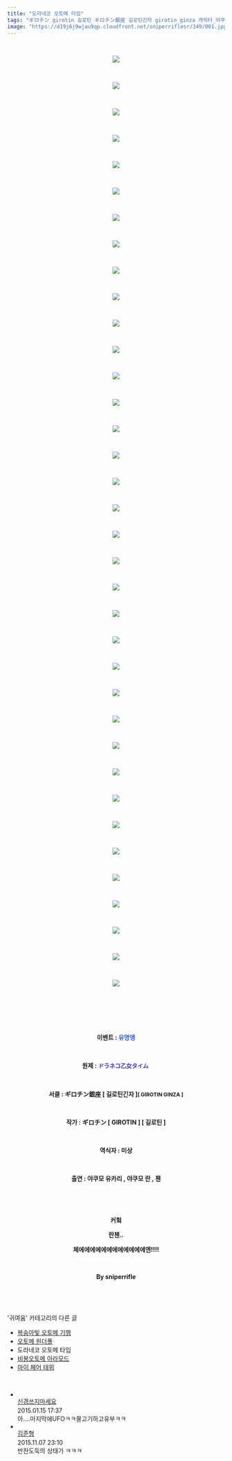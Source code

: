 ```yaml
---
title: "도라네코 오토메 타임"
tags: "ギロチン girotin 길로틴 ギロチン銀座 길로틴긴자 girotin_ginza 캐릭터_야쿠모_유카리 캐릭터_야쿠모_란 캐릭터_첸 이벤트_유명앵 귀여움"
image: "https://d19j6j9wjau9qp.cloudfront.net/sniperriflesr/349/001.jpg"
---
```

<div class="article">
<p style="TEXT-ALIGN: center"> </p>
<p style="TEXT-ALIGN: center"><img src="{{ site.imgserver8 }}/sniperriflesr/349/001.jpg"/></p>
<p style="TEXT-ALIGN: center"> </p>
<p style="TEXT-ALIGN: center"><img src="{{ site.imgserver8 }}/sniperriflesr/349/002.jpg"/></p>
<p style="TEXT-ALIGN: center"> </p>
<p style="TEXT-ALIGN: center"><img src="{{ site.imgserver8 }}/sniperriflesr/349/003.jpg"/></p>
<p style="TEXT-ALIGN: center"> </p>
<p style="TEXT-ALIGN: center"><img src="{{ site.imgserver8 }}/sniperriflesr/349/004.jpg"/></p>
<p style="TEXT-ALIGN: center"> </p>
<p style="TEXT-ALIGN: center"><img src="{{ site.imgserver8 }}/sniperriflesr/349/005.jpg"/></p>
<p style="TEXT-ALIGN: center"> </p>
<p style="TEXT-ALIGN: center"><img src="{{ site.imgserver8 }}/sniperriflesr/349/006.jpg"/></p>
<p style="TEXT-ALIGN: center"> </p>
<p style="TEXT-ALIGN: center"><img src="{{ site.imgserver8 }}/sniperriflesr/349/007.jpg"/></p>
<p style="TEXT-ALIGN: center"> </p>
<p style="TEXT-ALIGN: center"><img src="{{ site.imgserver8 }}/sniperriflesr/349/008.jpg"/></p>
<p style="TEXT-ALIGN: center"> </p>
<p style="TEXT-ALIGN: center"><img src="{{ site.imgserver8 }}/sniperriflesr/349/009.jpg"/></p>
<p style="TEXT-ALIGN: center"> </p>
<p style="TEXT-ALIGN: center"><img src="{{ site.imgserver8 }}/sniperriflesr/349/010.jpg"/></p>
<p style="TEXT-ALIGN: center"> </p>
<p style="TEXT-ALIGN: center"><img src="{{ site.imgserver8 }}/sniperriflesr/349/011.jpg"/></p>
<p style="TEXT-ALIGN: center"> </p>
<p style="TEXT-ALIGN: center"><img src="{{ site.imgserver8 }}/sniperriflesr/349/012.jpg"/></p>
<p style="TEXT-ALIGN: center"> </p>
<p style="TEXT-ALIGN: center"><img src="{{ site.imgserver8 }}/sniperriflesr/349/013.jpg"/></p>
<p style="TEXT-ALIGN: center"> </p>
<p style="TEXT-ALIGN: center"><img src="{{ site.imgserver8 }}/sniperriflesr/349/014.jpg"/></p>
<p style="TEXT-ALIGN: center"> </p>
<p style="TEXT-ALIGN: center"><img src="{{ site.imgserver8 }}/sniperriflesr/349/015.jpg"/></p>
<p style="TEXT-ALIGN: center"> </p>
<p style="TEXT-ALIGN: center"><img src="{{ site.imgserver8 }}/sniperriflesr/349/016.jpg"/></p>
<p style="TEXT-ALIGN: center"> </p>
<p style="TEXT-ALIGN: center"><img src="{{ site.imgserver8 }}/sniperriflesr/349/017.jpg"/></p>
<p style="TEXT-ALIGN: center"> </p>
<p style="TEXT-ALIGN: center"><img src="{{ site.imgserver8 }}/sniperriflesr/349/018.jpg"/></p>
<p style="TEXT-ALIGN: center"> </p>
<p style="TEXT-ALIGN: center"><img src="{{ site.imgserver8 }}/sniperriflesr/349/019.jpg"/></p>
<p style="TEXT-ALIGN: center"> </p>
<p style="TEXT-ALIGN: center"><img src="{{ site.imgserver8 }}/sniperriflesr/349/020.jpg"/></p>
<p style="TEXT-ALIGN: center"> </p>
<p style="TEXT-ALIGN: center"><img src="{{ site.imgserver8 }}/sniperriflesr/349/021.jpg"/></p>
<p style="TEXT-ALIGN: center"> </p>
<p style="TEXT-ALIGN: center"><img src="{{ site.imgserver8 }}/sniperriflesr/349/022.jpg"/></p>
<p style="TEXT-ALIGN: center"> </p>
<p style="TEXT-ALIGN: center"><img src="{{ site.imgserver8 }}/sniperriflesr/349/023.jpg"/></p>
<p style="TEXT-ALIGN: center"> </p>
<p style="TEXT-ALIGN: center"><img src="{{ site.imgserver8 }}/sniperriflesr/349/024.jpg"/></p>
<p style="TEXT-ALIGN: center"> </p>
<p style="TEXT-ALIGN: center"><img src="{{ site.imgserver8 }}/sniperriflesr/349/025.jpg"/></p>
<p style="TEXT-ALIGN: center"> </p>
<p style="TEXT-ALIGN: center"><img src="{{ site.imgserver8 }}/sniperriflesr/349/026.jpg"/></p>
<p style="TEXT-ALIGN: center"> </p>
<p style="TEXT-ALIGN: center"><img src="{{ site.imgserver8 }}/sniperriflesr/349/027.jpg"/></p>
<p style="TEXT-ALIGN: center"> </p>
<p style="TEXT-ALIGN: center"><img src="{{ site.imgserver8 }}/sniperriflesr/349/028.jpg"/></p>
<p style="TEXT-ALIGN: center"> </p>
<p style="TEXT-ALIGN: center"><img src="{{ site.imgserver8 }}/sniperriflesr/349/029.jpg"/></p>
<p style="TEXT-ALIGN: center"> </p>
<p style="TEXT-ALIGN: center"><img src="{{ site.imgserver8 }}/sniperriflesr/349/030.jpg"/></p>
<p style="TEXT-ALIGN: center"> </p>
<p style="TEXT-ALIGN: center"><img src="{{ site.imgserver8 }}/sniperriflesr/349/031.jpg"/></p>
<p style="TEXT-ALIGN: center"> </p>
<p style="TEXT-ALIGN: center"><img src="{{ site.imgserver8 }}/sniperriflesr/349/032.jpg"/></p>
<p style="TEXT-ALIGN: center"> </p>
<p style="TEXT-ALIGN: center"><img src="{{ site.imgserver8 }}/sniperriflesr/349/033.jpg"/></p>
<p style="TEXT-ALIGN: center"> </p>
<p style="TEXT-ALIGN: center"><img src="{{ site.imgserver8 }}/sniperriflesr/349/034.jpg"/></p>
<p style="TEXT-ALIGN: center"> </p>
<p style="TEXT-ALIGN: center"><img src="{{ site.imgserver8 }}/sniperriflesr/349/035.jpg"/></p>
<p style="TEXT-ALIGN: center"> </p>
<p style="TEXT-ALIGN: center"><img src="{{ site.imgserver8 }}/sniperriflesr/349/036.jpg"/></p>
<p style="TEXT-ALIGN: center"> </p>
<p style="TEXT-ALIGN: center"> </p>
<p style="TEXT-ALIGN: center"> </p>
<p style="TEXT-ALIGN: center"><strong>이벤트 : <font color="#3058d2">유명앵</font></strong></p>
<p style="TEXT-ALIGN: center"><strong></strong> </p>
<p style="TEXT-ALIGN: center"><strong>원제 : <span jquery11110020030798800432792="23" style="LINE-HEIGHT: 19px; FONT-FAMILY: Dotum; FONT-SIZE: 13px"><font color="#3a32c3">ドラネコ乙女タイム </font></span></strong></p>
<p style="TEXT-ALIGN: center"> </p>
<p style="text-align: center;"><strong>서클 : ギロチン銀座 [ </strong><strong>길로틴긴자 ]</strong><strong style="font-size: 9pt;">[ GIROTIN GINZA ]</strong></p>
<p style="text-align: center;"><strong> </strong></p>
<p style="text-align: center;"><strong>작가 : ギロチン [ GIROTIN ] [ 길로틴 ]</strong></p>
<p style="TEXT-ALIGN: center"><strong> </strong></p>
<p style="TEXT-ALIGN: center"><strong>역식자 : 미상</strong></p>
<p style="TEXT-ALIGN: center"><strong> </strong></p>
<p style="TEXT-ALIGN: center"><strong>출연 : 야쿠모 유카리 , 야쿠모 란 , 첸</strong></p>
<p style="TEXT-ALIGN: center"><strong></strong> </p>
<p style="TEXT-ALIGN: center"><strong></strong> </p>
<p style="TEXT-ALIGN: center"><strong>커헠</strong></p>
<p style="TEXT-ALIGN: center"><strong>란첸..</strong></p>
<p style="TEXT-ALIGN: center"><strong>체에에에에에에에에에에에에엔!!!!</strong></p>
<p style="TEXT-ALIGN: center"><strong></strong> </p>
<p style="TEXT-ALIGN: center"><strong>By sniperrifle</strong></p>
<p style="TEXT-ALIGN: center"> </p>
</div><br/>
<div class="another">
<p>'귀여움' 카테고리의 다른 글</p>
<ul>
<li><a href="/sniperriflesr_351">복숭아빛 오토메 기행</a></li>
<li><a href="/sniperriflesr_350">오토메 원더풀</a></li>
<li>도라네코 오토메 타임</li>
<li><a href="/sniperriflesr_348">비봉오토메 아라모드</a></li>
<li><a href="/sniperriflesr_341">마이 페어 테위</a></li>
</ul>
</div><br/>
<div class="comment" id="commentListBlock_349" style="display:block"><ul><li class="firstCmt"><div class="opinionListMenu">
<div class="icon"><img alt="" class="myicon" src="http://i1.daumcdn.net/pimg/blog/p_img/mycon/basic_2.gif"/></div>
<div class="fl">
<a class="bold" href="http://blog.daum.net/ghcjf1001" target="_blank">신경쓰지마세요 </a>
<div style="width: 1px; height: 1px; overflow: hidden; visibility: hidden; border:1px solid red">
<span id="uname750" style="display:none;">신경쓰지마세요</span>
<span id="pwd750" style="display:none;"></span>
<span id="emailblog750" name="http://blog.daum.net/ghcjf1001" style="display:none;"></span>
<span id="open750" style="display:none">Y</span>
</div>
</div>
<div class="sDateTime">2015.01.15 17:37</div>
</div>
<div class="cont" id="Text750">아....마지막에UFOㅋㅋ물고기하고유부ㅋㅋ</div>
<div class="contReArea" id="inWrite750" style="display:none;"></div>
<div class="cCont_line"></div>
</li><li class="firstCmt"><div class="opinionListMenu">
<div class="icon"><img alt="" class="myicon" src="http://i1.daumcdn.net/pimg/blog/p_img/mycon/basic_2.gif"/></div>
<div class="fl">
<a class="bold" href="http://blog.daum.net/riv0102" target="_blank">김준형 </a>
<div style="width: 1px; height: 1px; overflow: hidden; visibility: hidden; border:1px solid red">
<span id="uname5076" style="display:none;">김준형</span>
<span id="pwd5076" style="display:none;"></span>
<span id="emailblog5076" name="http://blog.daum.net/riv0102" style="display:none;"></span>
<span id="open5076" style="display:none">Y</span>
</div>
</div>
<div class="sDateTime">2015.11.07 23:10</div>
</div>
<div class="cont" id="Text5076">반찬도둑의 상태가 ㅋㅋㅋ</div>
<div class="contReArea" id="inWrite5076" style="display:none;"></div>
</li></ul>
</div><br/>
<br/>
<p id="refer"></p>
<br/>

